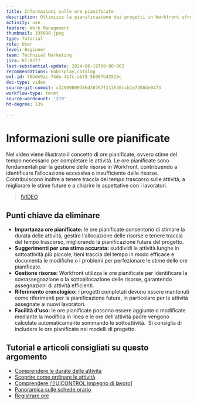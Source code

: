 ```yaml
---
title: Informazioni sulle ore pianificate
description: Ottimizza la pianificazione dei progetti in Workfront sfruttando le ore pianificate per stimare la durata, gestire le risorse, tenere traccia dei tempi, utilizzare riferimenti storici e semplificare le assegnazioni.
activity: use
feature: Work Management
thumbnail: 335090.jpeg
type: Tutorial
role: User
level: Beginner
team: Technical Marketing
jira: KT-8777
last-substantial-update: 2024-06-19T00:00:00Z
recommendations: noDisplay,catalog
exl-id: 76bde9ac-74de-41fc-ab75-5b987b42515c
doc-type: video
source-git-commit: c32909809386d30767f113530ccb1e7358de0473
workflow-type: tm+mt
source-wordcount: '219'
ht-degree: 13%

---
```


# Informazioni sulle ore pianificate

Nel video viene illustrato il concetto di ore pianificate, ovvero stime del tempo necessario per completare le attività.
Le ore pianificate sono fondamentali per la gestione delle risorse in Workfront, contribuendo a identificare l’allocazione eccessiva o insufficiente delle risorse.
Contribuiscono inoltre a tenere traccia del tempo trascorso sulle attività, a migliorare le stime future e a chiarire le aspettative con i lavoratori.


>[!VIDEO](https://video.tv.adobe.com/v/3445341/?quality=12&learn=on&enablevpops&captions=ita)


## Punti chiave da eliminare

* **Importanza ore pianificate:** le ore pianificate consentono di stimare la durata delle attività, gestire l&#39;allocazione delle risorse e tenere traccia del tempo trascorso, migliorando la pianificazione futura del progetto. &#x200B;
* **Suggerimenti per una stima accurata:** suddividi le attività lunghe in sottoattività più piccole, tieni traccia del tempo in modo efficace e documenta le modifiche o i problemi per perfezionare le stime delle ore pianificate. &#x200B;
* **Gestione risorse:** Workfront utilizza le ore pianificate per identificare la sovrassegnazione o la sottoallocazione delle risorse, garantendo assegnazioni di attività efficienti. &#x200B;
* **Riferimento cronologico:** I progetti completati devono essere mantenuti come riferimenti per la pianificazione futura, in particolare per le attività assegnate ai nuovi lavoratori. &#x200B;
* **Facilità d&#39;uso:** le ore pianificate possono essere aggiunte o modificate mediante la modifica in linea e le ore dell&#39;attività padre vengono calcolate automaticamente sommando le sottoattività. &#x200B; Si consiglia di includere le ore pianificate nei modelli di progetto. &#x200B;


## Tutorial e articoli consigliati su questo argomento

* [Comprendere le durate delle attività](/help/manage-work/tasks/understand-task-durations.md)
* [Scoprire come ordinare le attività](/help/manage-work/tasks/learn-to-sequence-tasks.md)
* [Comprendere l’[!UICONTROL Impegno di lavoro]](/help/manage-work/tasks/understand-work-effort.md)
* [Panoramica sulle schede orario](https://experienceleague.adobe.com/it/docs/workfront/using/timesheets/details/timesheets-overview)
* [Registrare ore](https://experienceleague.adobe.com/it/docs/workfront/using/timesheets/create-and-manage-timesheets-in-adobe-workfront/log-time)
